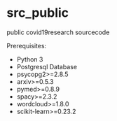 # src_public
public covid19research sourcecode


Prerequisites:
* Python 3
* Postgresql Database
* psycopg2>=2.8.5
* arxiv>=0.5.3
* pymed>=0.8.9
* spacy>=2.3.2
* wordcloud>=1.8.0
* scikit-learn>=0.23.2

